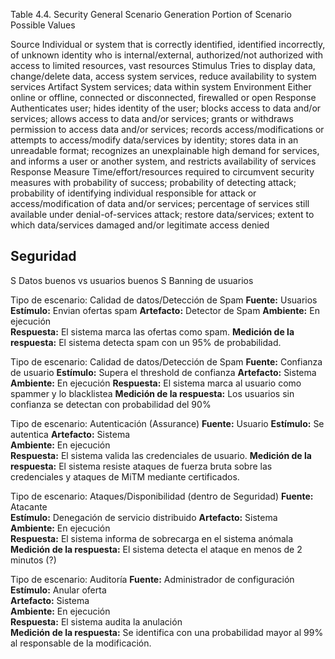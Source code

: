 Table 4.4. Security General Scenario Generation
Portion of Scenario		Possible Values

Source					Individual or system that is
							correctly identified, identified incorrectly, of unknown identity
						who is
							internal/external, authorized/not authorized
						with access to
							limited resources, vast resources
Stimulus				Tries to
							display data, change/delete data, access system services, reduce availability to system services
Artifact				System services; data within system
Environment 			Either
							online or offline, connected or disconnected, firewalled or open
Response				Authenticates user; hides identity of the user; blocks access to data and/or services; allows access to data and/or services; grants or withdraws permission to access data and/or services; records access/modifications or attempts to access/modify data/services by identity; stores data in an unreadable format; recognizes an unexplainable high demand for services, and informs a user or another system, and restricts availability of services
Response Measure		Time/effort/resources required to circumvent security measures with probability of success; probability of detecting attack; probability of identifying individual responsible for attack or access/modification of data and/or services; percentage of services still available under denial-of-services attack; restore data/services; extent to which data/services damaged and/or legitimate access denied

Seguridad
------------- 
S Datos buenos vs usuarios buenos
S Banning de usuarios

Tipo de escenario: Calidad de datos/Detección de Spam
**Fuente:** Usuarios
**Estímulo:** Envian ofertas spam
**Artefacto:** Detector de Spam
**Ambiente:** En ejecución   
**Respuesta:** El sistema marca las ofertas como spam.
**Medición de la respuesta:** El sistema detecta spam con un 95% de probabilidad.

Tipo de escenario: Calidad de datos/Detección de Spam
**Fuente:** Confianza de usuario
**Estímulo:** Supera el threshold de confianza
**Artefacto:** Sistema    
**Ambiente:** En ejecución
**Respuesta:** El sistema marca al usuario como spammer y lo blacklistea
**Medición de la respuesta:** Los usuarios sin confianza se detectan con probabilidad del 90%

Tipo de escenario: Autenticación (Assurance)
**Fuente:** Usuario
**Estímulo:** Se autentica
**Artefacto:** Sistema    
**Ambiente:** En ejecución    
**Respuesta:** El sistema valida las credenciales de usuario.
**Medición de la respuesta:** El sistema resiste ataques de fuerza bruta sobre las credenciales y ataques de MiTM mediante certificados.

Tipo de escenario: Ataques/Disponibilidad (dentro de Seguridad)
**Fuente:** Atacante   
**Estímulo:** Denegación de servicio distribuido 
**Artefacto:** Sistema    
**Ambiente:** En ejecución    
**Respuesta:** El sistema informa de sobrecarga en el sistema anómala    
**Medición de la respuesta:** El sistema detecta el ataque en menos de 2 minutos (?)  

Tipo de escenario: Auditoría
**Fuente:** Administrador de configuración 
**Estímulo:** Anular oferta  
**Artefacto:** Sistema    
**Ambiente:** En ejecución   
**Respuesta:** El sistema audita la anulación   
**Medición de la respuesta:** Se identifica con una probabilidad mayor al 99% al responsable de la modificación.
